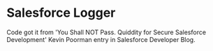 # Salesforce Logger

Code got it from 'You Shall NOT Pass. Quiddity for Secure Salesforce Development' Kevin Poorman entry in Salesforce Developer Blog.